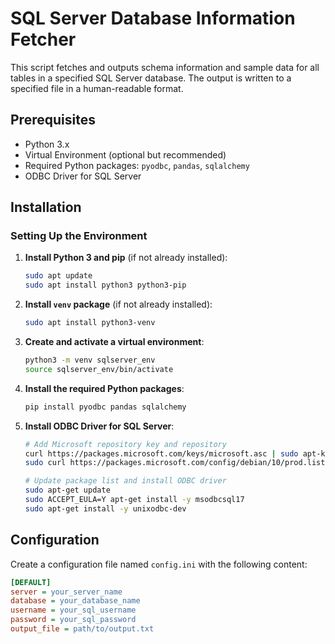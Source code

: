# SQL Server Database Information Fetcher

This script fetches and outputs schema information and sample data for all tables in a specified SQL Server database. The output is written to a specified file in a human-readable format.

## Prerequisites

- Python 3.x
- Virtual Environment (optional but recommended)
- Required Python packages: `pyodbc`, `pandas`, `sqlalchemy`
- ODBC Driver for SQL Server

## Installation

### Setting Up the Environment

1. **Install Python 3 and pip** (if not already installed):

    ```sh
    sudo apt update
    sudo apt install python3 python3-pip
    ```

2. **Install `venv` package** (if not already installed):

    ```sh
    sudo apt install python3-venv
    ```

3. **Create and activate a virtual environment**:

    ```sh
    python3 -m venv sqlserver_env
    source sqlserver_env/bin/activate
    ```

4. **Install the required Python packages**:

    ```sh
    pip install pyodbc pandas sqlalchemy
    ```

5. **Install ODBC Driver for SQL Server**:

    ```sh
    # Add Microsoft repository key and repository
    curl https://packages.microsoft.com/keys/microsoft.asc | sudo apt-key add -
    sudo curl https://packages.microsoft.com/config/debian/10/prod.list | sudo tee /etc/apt/sources.list.d/mssql-release.list

    # Update package list and install ODBC driver
    sudo apt-get update
    sudo ACCEPT_EULA=Y apt-get install -y msodbcsql17
    sudo apt-get install -y unixodbc-dev
    ```

## Configuration

Create a configuration file named `config.ini` with the following content:

```ini
[DEFAULT]
server = your_server_name
database = your_database_name
username = your_sql_username
password = your_sql_password
output_file = path/to/output.txt
